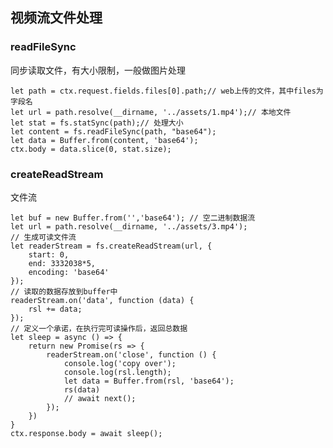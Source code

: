 ## 视频流文件处理

### readFileSync

同步读取文件，有大小限制，一般做图片处理

	let path = ctx.request.fields.files[0].path;// web上传的文件，其中files为字段名
	let url = path.resolve(__dirname, '../assets/1.mp4');// 本地文件
	let stat = fs.statSync(path);// 处理大小
	let content = fs.readFileSync(path, "base64");
	let data = Buffer.from(content, 'base64');
	ctx.body = data.slice(0, stat.size);

### createReadStream

文件流

    let buf = new Buffer.from('','base64'); // 空二进制数据流
	let url = path.resolve(__dirname, '../assets/3.mp4');
	// 生成可读文件流
    let readerStream = fs.createReadStream(url, {
        start: 0,
        end: 3332038*5,
        encoding: 'base64'
    });
	// 读取的数据存放到buffer中
    readerStream.on('data', function (data) {
        rsl += data;
    });
	// 定义一个承诺，在执行完可读操作后，返回总数据
    let sleep = async () => {
        return new Promise(rs => {
            readerStream.on('close', function () {
                console.log('copy over');
                console.log(rsl.length);
                let data = Buffer.from(rsl, 'base64');
                rs(data)
                // await next();
            });
        })
    }
    ctx.response.body = await sleep();


